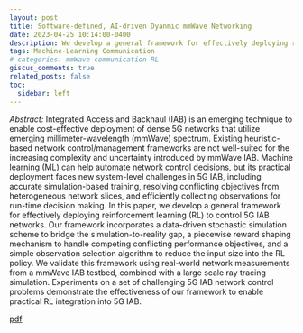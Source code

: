 ```yaml
---
layout: post
title: Software-defined, AI-driven Dyanmic mmWave Networking
date: 2023-04-25 10:14:00-0400
description: We develop a general framework for effectively deploying reinforcement learning (RL) to control 5G mmWave IAB networks.
tags: Machine-Learning Communication
# categories: mmWave communication RL
giscus_comments: true
related_posts: false
toc:
  sidebar: left
---
```


_Abstract:_ Integrated Access and Backhaul (IAB) is an emerging technique to enable cost-effective deployment of dense 5G networks that utilize emerging millimeter-wavelength (mmWave) spectrum. Existing heuristic-based network control/management frameworks are not well-suited for the increasing complexity and uncertainty introduced by mmWave IAB. Machine learning (ML) can help automate network control decisions, but its practical deployment faces new system-level challenges in 5G IAB, including accurate simulation-based training, resolving conflicting objectives from heterogeneous network slices, and efficiently collecting observations for run-time decision making. In this paper, we develop a general framework for effectively deploying reinforcement learning (RL) to control 5G IAB networks. Our framework incorporates a data-driven stochastic simulation scheme to bridge the simulation-to-reality gap, a piecewise reward shaping mechanism to handle competing conflicting performance objectives, and a simple observation selection algorithm to reduce the input size into the RL policy. We validate this framework using real-world network measurements from a mmWave IAB testbed, combined with a large scale ray tracing simulation. Experiments on a set of challenging 5G IAB network control problems demonstrate the effectiveness of our framework to enable practical RL integration into 5G IAB.

[pdf](https://warrenzha.github.io/assets/pdf/AIdriven_Dynamic_MillimeterWave_Mesh.pdf)